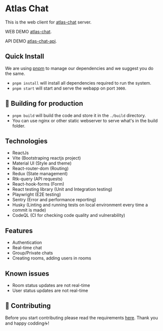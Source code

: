 # Atlas Chat

This is the web client for [atlas-chat](https://github.com/jordanos/atlas-chat-server) server.

WEB DEMO [atlas-chat](https://atlas-chat.shegapps.com).

API DEMO [atlas-chat-api](https://atlas-chat-api.shegapps.com).

## Quick Install

We are using [pnpm](https://pnpm.io/) to manage our dependencies and we suggest you do the same.

- `pnpm install` will install all dependencies required to run the system.
- `pnpm start` will start and serve the webapp on port `3000`.

## 🚀 Building for production

- `pnpm build` will build the code and store it in the `./build` directory.
- You can use nginx or other static webserver to serve what's in the build folder.

## Technologies

- ReactJs
- Vite (Bootstraping reactjs project)
- Material UI (Style and theme)
- React-router-dom (Routing)
- Redux (State management)
- Rtk-query (API requests)
- React-hook-forms (Form)
- React testing library (Unit and Integration testing)
- Playwright (E2E testing)
- Sentry (Error and performance reporting)
- Husky (Linting and running tests on local environment every time a commit is made)
- CodeQL (CI for checking code quality and vulnerability)

## Features

- Authentication
- Real-time chat
- Group/Private chats
- Creating rooms, adding users in rooms

## Known issues

- Room status updates are not real-time
- User status updates are not real-time

## 💁 Contributing

Before you start contributing please read the requirements [here](./CONTRIBUTING.md).
Thank you and happy codding☕️!
